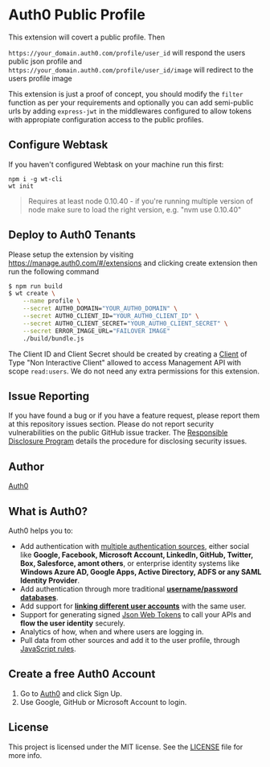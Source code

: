 # Auth0 Public Profile

This extension will covert a public profile. Then 

`https://your_domain.auth0.com/profile/user_id` will respond the users public json profile 
and 
`https://your_domain.auth0.com/profile/user_id/image` will redirect to the users profile image 


This extension is just a proof of concept, you should modify the `filter` function as per your requirements
and optionally you can add semi-public urls by adding `express-jwt` in the middlewares configured to allow 
tokens with appropiate configuration access to the public profiles.

## Configure Webtask

If you haven't configured Webtask on your machine run this first:

```
npm i -g wt-cli
wt init
```

> Requires at least node 0.10.40 - if you're running multiple version of node make sure to load the right version, e.g. "nvm use 0.10.40"

## Deploy to Auth0 Tenants

Please setup the extension by visiting https://manage.auth0.com/#/extensions and clicking create extension then run the following command

```bash
$ npm run build
$ wt create \
    --name profile \
    --secret AUTH0_DOMAIN="YOUR_AUTH0_DOMAIN" \
    --secret AUTH0_CLIENT_ID="YOUR_AUTH0_CLIENT_ID" \
    --secret AUTH0_CLIENT_SECRET="YOUR_AUTH0_CLIENT_SECRET" \
    --secret ERROR_IMAGE_URL="FAILOVER IMAGE"
    ./build/bundle.js
```

The Client ID and Client Secret should be created by creating a [Client](https://manage.auth0.com/#/clients) of Type "Non Interactive Client"
allowed to access Management API with scope `read:users`. We do not need any extra permissions for this extension.

## Issue Reporting

If you have found a bug or if you have a feature request, please report them at this repository issues section. Please do not report security vulnerabilities on the public GitHub issue tracker. The [Responsible Disclosure Program](https://auth0.com/whitehat) details the procedure for disclosing security issues.

## Author

[Auth0](auth0.com)

## What is Auth0?

Auth0 helps you to:

* Add authentication with [multiple authentication sources](https://docs.auth0.com/identityproviders), either social like **Google, Facebook, Microsoft Account, LinkedIn, GitHub, Twitter, Box, Salesforce, amont others**, or enterprise identity systems like **Windows Azure AD, Google Apps, Active Directory, ADFS or any SAML Identity Provider**.
* Add authentication through more traditional **[username/password databases](https://docs.auth0.com/mysql-connection-tutorial)**.
* Add support for **[linking different user accounts](https://docs.auth0.com/link-accounts)** with the same user.
* Support for generating signed [Json Web Tokens](https://docs.auth0.com/jwt) to call your APIs and **flow the user identity** securely.
* Analytics of how, when and where users are logging in.
* Pull data from other sources and add it to the user profile, through [JavaScript rules](https://docs.auth0.com/rules).

## Create a free Auth0 Account

1. Go to [Auth0](https://auth0.com) and click Sign Up.
2. Use Google, GitHub or Microsoft Account to login.

## License

This project is licensed under the MIT license. See the [LICENSE](LICENSE) file for more info.
